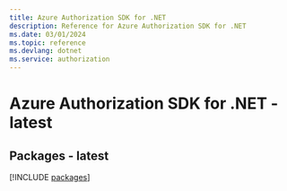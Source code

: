 ```yaml
---
title: Azure Authorization SDK for .NET
description: Reference for Azure Authorization SDK for .NET
ms.date: 03/01/2024
ms.topic: reference
ms.devlang: dotnet
ms.service: authorization
---
```

# Azure Authorization SDK for .NET - latest
## Packages - latest
[!INCLUDE [packages](authorization-index.md)]
